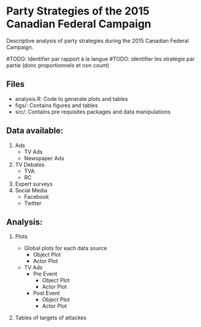 #  Party Strategies of the 2015 Canadian Federal Campaign
Descriptive analysis of party strategies during the 2015 Canadian Federal Campaign.

#TODO: Identifier par rapport à la langue
#TODO: identifier les stratégie par partie (donc proportionnels et non count)


## Files
- analysis.R: Code to generate plots and tables
- figs/: Contains figures and tables
- src/: Contains pre requisites packages and data manipulations

## Data available:
1. Ads
    * TV Ads
    * Newspaper Ads
2. TV Debates
    * TVA
    * RC
3. Expert surveys
4. Social Media
    * Facebook
    * Twitter

## Analysis:
1. Plots
    * Global plots for each data source
        * Object Plot
        * Actor Plot
    * TV Ads
        * Pre Event
            * Object Plot
            * Actor Plot
        * Post Event
            * Object Plot
            * Actor Plot

2. Tables of targets of attackes
